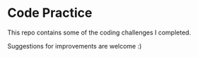# Code Practice
This repo contains some of the coding challenges I completed.

Suggestions for improvements are welcome :)
